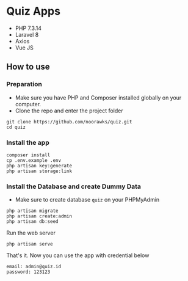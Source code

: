 # Quiz Apps
- PHP 7.3.14
- Laravel 8
- Axios
- Vue JS

## How to use

### Preparation
- Make sure you have PHP and Composer installed globally on your computer.
- Clone the repo and enter the project folder

```
git clone https://github.com/noorawks/quiz.git
cd quiz
```

### Install the app

```
composer install
cp .env.example .env
php artisan key:generate
php artisan storage:link
```

### Install the Database and create Dummy Data 
- Make sure to create database `quiz` on your PHPMyAdmin

```
php artisan migrate
php artisan create:admin
php artisan db:seed
```

Run the web server

```
php artisan serve
```

That's it. Now you can use the app with credential below
```
email: admin@quiz.id
password: 123123
```
